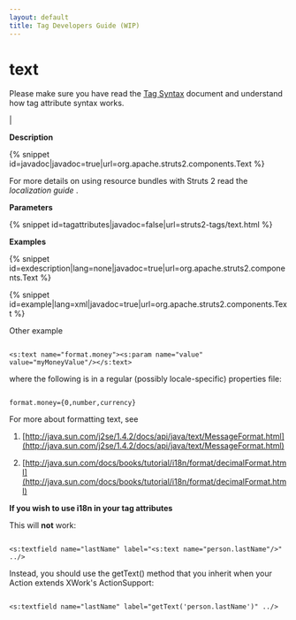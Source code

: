 ```yaml
---
layout: default
title: Tag Developers Guide (WIP)
---
```


# text

Please make sure you have read the [Tag Syntax](#PAGE_13927) document and understand how tag attribute syntax works.

| 

__Description__



{% snippet id=javadoc|javadoc=true|url=org.apache.struts2.components.Text %}

For more details on using resource bundles with Struts 2 read the _localization guide_ .

__Parameters__



{% snippet id=tagattributes|javadoc=false|url=struts2-tags/text.html %}

__Examples__



{% snippet id=exdescription|lang=none|javadoc=true|url=org.apache.struts2.components.Text %}


{% snippet id=example|lang=xml|javadoc=true|url=org.apache.struts2.components.Text %}

Other example


~~~~~~~

<s:text name="format.money"><s:param name="value" value="myMoneyValue"/></s:text>

~~~~~~~

where the following is in a regular (possibly locale-specific) properties file:


~~~~~~~

format.money={0,number,currency}

~~~~~~~

For more about formatting text, see

1. [http://java.sun.com/j2se/1.4.2/docs/api/java/text/MessageFormat.html](http://java.sun.com/j2se/1.4.2/docs/api/java/text/MessageFormat.html)

2. [http://java.sun.com/docs/books/tutorial/i18n/format/decimalFormat.html](http://java.sun.com/docs/books/tutorial/i18n/format/decimalFormat.html)

__If you wish to use i18n in your tag attributes__

This will **not** work:


~~~~~~~

<s:textfield name="lastName" label="<s:text name="person.lastName"/>" ../>

~~~~~~~

Instead, you should use the getText() method that you inherit when your Action extends XWork's ActionSupport:


~~~~~~~

<s:textfield name="lastName" label="getText('person.lastName')" ../>

~~~~~~~
